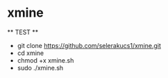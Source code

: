 # xmine
** TEST **
- git clone https://github.com/selerakucs1/xmine.git
- cd xmine
- chmod +x xmine.sh
- sudo ./xmine.sh
